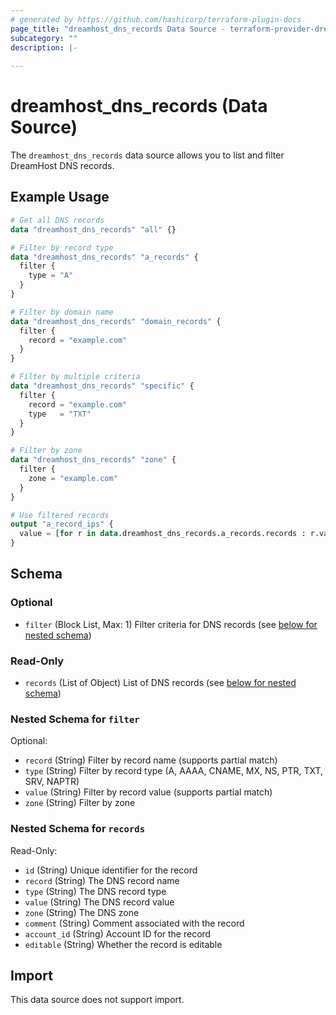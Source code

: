 ```yaml
---
# generated by https://github.com/hashicorp/terraform-plugin-docs
page_title: "dreamhost_dns_records Data Source - terraform-provider-dreamhost"
subcategory: ""
description: |-
  
---
```


# dreamhost_dns_records (Data Source)

The `dreamhost_dns_records` data source allows you to list and filter DreamHost DNS records.

## Example Usage

```terraform
# Get all DNS records
data "dreamhost_dns_records" "all" {}

# Filter by record type
data "dreamhost_dns_records" "a_records" {
  filter {
    type = "A"
  }
}

# Filter by domain name
data "dreamhost_dns_records" "domain_records" {
  filter {
    record = "example.com"
  }
}

# Filter by multiple criteria
data "dreamhost_dns_records" "specific" {
  filter {
    record = "example.com"
    type   = "TXT"
  }
}

# Filter by zone
data "dreamhost_dns_records" "zone" {
  filter {
    zone = "example.com"
  }
}

# Use filtered records
output "a_record_ips" {
  value = [for r in data.dreamhost_dns_records.a_records.records : r.value]
}
```

## Schema

### Optional

- `filter` (Block List, Max: 1) Filter criteria for DNS records (see [below for nested schema](#nestedblock--filter))

### Read-Only

- `records` (List of Object) List of DNS records (see [below for nested schema](#nestedatt--records))

<a id="nestedblock--filter"></a>
### Nested Schema for `filter`

Optional:

- `record` (String) Filter by record name (supports partial match)
- `type` (String) Filter by record type (A, AAAA, CNAME, MX, NS, PTR, TXT, SRV, NAPTR)
- `value` (String) Filter by record value (supports partial match)
- `zone` (String) Filter by zone

<a id="nestedatt--records"></a>
### Nested Schema for `records`

Read-Only:

- `id` (String) Unique identifier for the record
- `record` (String) The DNS record name
- `type` (String) The DNS record type
- `value` (String) The DNS record value
- `zone` (String) The DNS zone
- `comment` (String) Comment associated with the record
- `account_id` (String) Account ID for the record
- `editable` (String) Whether the record is editable

## Import

This data source does not support import.